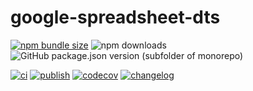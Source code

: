 # google-spreadsheet-dts

[![npm bundle size](https://img.shields.io/bundlephobia/minzip/google-spreadsheet-dts)](https://www.npmjs.com/package/google-spreadsheet-dts) ![[npm downloads]((https://img.shields.io/bundlephobia/minzip/google-spreadsheet-dts))](https://img.shields.io/npm/dm/google-spreadsheet-dts) ![GitHub package.json version (subfolder of monorepo)](https://img.shields.io/github/package-json/v/Gumball12/google-spreadsheet-dts?filename=package.json)

[![ci](https://github.com/Gumball12/google-spreadsheet-dts/actions/workflows/ci.yaml/badge.svg)](https://github.com/Gumball12/google-spreadsheet-dts/actions/workflows/ci.yaml) [![publish](https://github.com/Gumball12/google-spreadsheet-dts/actions/workflows/publish-npm.yaml/badge.svg)](https://github.com/Gumball12/google-spreadsheet-dts/actions/workflows/publish-npm.yaml) [![codecov](https://codecov.io/gh/Gumball12/google-spreadsheet-dts/graph/badge.svg?token=8uuKMCW2bk)](https://codecov.io/gh/Gumball12/google-spreadsheet-dts) [![changelog](https://img.shields.io/badge/CHANGELOG-gray)](./CHANGELOG.md)
